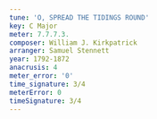 ```yaml
---
tune: 'O, SPREAD THE TIDINGS ROUND'
key: C Major
meter: 7.7.7.3.
composer: William J. Kirkpatrick
arranger: Samuel Stennett
year: 1792-1872
anacrusis: 4
meter_error: '0'
time_signature: 3/4
meterError: 0
timeSignature: 3/4
---
```

